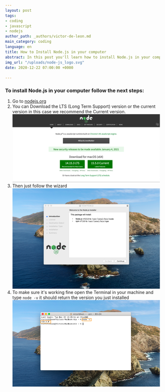 ```yaml
---
layout: post
tags:
- coding
- javascript
- nodejs
author_path: _authors/victor-de-leon.md
main_category: coding
language: en
title: How to Install Node.js in your computer
abstract: In this post you'll learn how to install Node.js in your computer
img_url: "/uploads/node-js_logo.svg"
date: 2020-12-22 07:00:00 +0000

---
```

### To install Node.js in your computer follow the next steps:

1. Go to [nodejs.org](www.nodejs.org)
2. You can Download the LTS (Long Term Support) version or the current version in this case we recommend the Current version.![](/uploads/screen-shot-2020-12-22-at-2-49-37-pm.png)
3. Then just follow the wizard ![](/uploads/screen-shot-2020-12-22-at-2-52-12-pm.png)
4. To make sure it's working fine open the Terminal in your machine and type `node -v` it should return the version you just installed ![](/uploads/screen-shot-2020-12-22-at-3-02-09-pm.png)